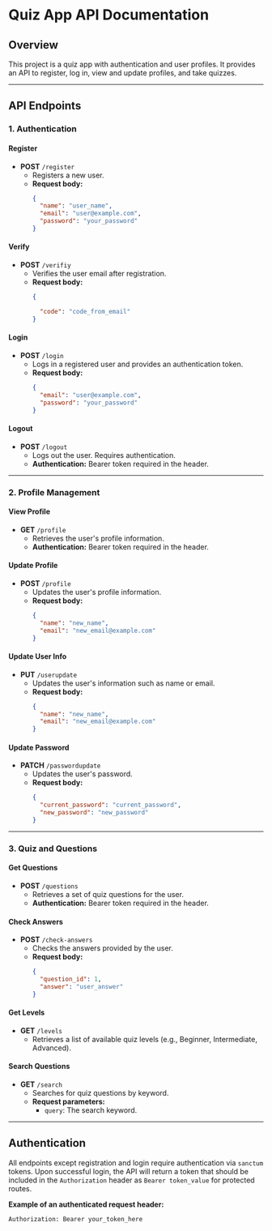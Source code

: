 # Quiz App API Documentation

## Overview

This project is a quiz app with authentication and user profiles. It provides an API to register, log in, view and update profiles, and take quizzes.

---

## API Endpoints

### 1. Authentication

#### Register
- **POST** `/register`
  - Registers a new user.
  - **Request body:**
    ```json
    {
      "name": "user_name",
      "email": "user@example.com",
      "password": "your_password"
    }
    ```

#### Verify
- **POST** `/verifiy`
  - Verifies the user email after registration.
  - **Request body:**
    ```json
    {

      "code": "code_from_email"
    }
    ```

#### Login
- **POST** `/login`
  - Logs in a registered user and provides an authentication token.
  - **Request body:**
    ```json
    {
      "email": "user@example.com",
      "password": "your_password"
    }
    ```

#### Logout
- **POST** `/logout`
  - Logs out the user. Requires authentication.
  - **Authentication:** Bearer token required in the header.

---

### 2. Profile Management

#### View Profile
- **GET** `/profile`
  - Retrieves the user's profile information.
  - **Authentication:** Bearer token required in the header.

#### Update Profile
- **POST** `/profile`
  - Updates the user's profile information.
  - **Request body:**
    ```json
    {
      "name": "new_name",
      "email": "new_email@example.com"
    }
    ```

#### Update User Info
- **PUT** `/userupdate`
  - Updates the user's information such as name or email.
  - **Request body:**
    ```json
    {
      "name": "new_name",
      "email": "new_email@example.com"
    }
    ```

#### Update Password
- **PATCH** `/passwordupdate`
  - Updates the user's password.
  - **Request body:**
    ```json
    {
      "current_password": "current_password",
      "new_password": "new_password"
    }
    ```

---

### 3. Quiz and Questions

#### Get Questions
- **POST** `/questions`
  - Retrieves a set of quiz questions for the user.
  - **Authentication:** Bearer token required in the header.

#### Check Answers
- **POST** `/check-answers`
  - Checks the answers provided by the user.
  - **Request body:**
    ```json
    {
      "question_id": 1,
      "answer": "user_answer"
    }
    ```

#### Get Levels
- **GET** `/levels`
  - Retrieves a list of available quiz levels (e.g., Beginner, Intermediate, Advanced).

#### Search Questions
- **GET** `/search`
  - Searches for quiz questions by keyword.
  - **Request parameters:**
    - `query`: The search keyword.

---

## Authentication

All endpoints except registration and login require authentication via `sanctum` tokens. Upon successful login, the API will return a token that should be included in the `Authorization` header as `Bearer token_value` for protected routes.

**Example of an authenticated request header:**
```plaintext
Authorization: Bearer your_token_here
